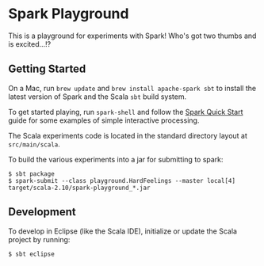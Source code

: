 # Spark Playground

This is a playground for experiments with Spark!  Who's got two thumbs and is excited...!?

## Getting Started

On a Mac, run `brew update` and `brew install apache-spark sbt` to install the latest version of
Spark and the Scala `sbt` build system.

To get started playing, run `spark-shell` and follow the
[Spark Quick Start](http://spark.apache.org/docs/latest/quick-start.html) guide for some examples of
simple interactive processing.

The Scala experiments code is located in the standard directory layout at `src/main/scala`.

To build the various experiments into a jar for submitting to spark:

```
$ sbt package
$ spark-submit --class playground.HardFeelings --master local[4] target/scala-2.10/spark-playground_*.jar
```

## Development

To develop in Eclipse (like the Scala IDE), initialize or update the Scala project by running:

```
$ sbt eclipse
```
